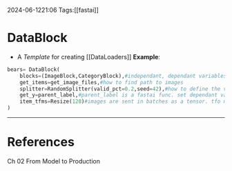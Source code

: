 2024-06-1221:06
Tags:[[fastai]]
# DataBlock

- A *Template* for creating [[DataLoaders]] 
**Example**:
```python
bears= DataBlock(
    blocks=(ImageBlock,CategoryBlock),#independant, dependant variables
    get_items=get_image_files,#how to find path to images
    splitter=RandomSplitter(valid_pct=0.2,seed=42),#how to define the validation set
    get_y=parent_label,#parent_label is a fastai func. set dependant variable to parent folder name
    item_tfms=Resize(128)#images are sent in batches as a tensor. tfo must resize them to be similar
)
```


 
---
# References
Ch 02 From Model to Production